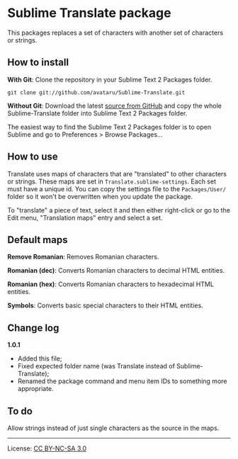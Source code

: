 Sublime Translate package
=========================

This packages replaces a set of characters with another set of characters or
strings.


How to install
--------------

**With Git**: Clone the repository in your Sublime Text 2 Packages folder.

	git clone git://github.com/avataru/Sublime-Translate.git

**Without Git**: Download the latest
[source from GitHub](https://github.com/avataru/Sublime-Translate) and copy the
whole Sublime-Translate folder into Sublime Text 2 Packages folder.

The easiest way to find the Sublime Text 2 Packages folder is to open Sublime
and go to Preferences > Browse Packages...


How to use
----------

Translate uses maps of characters that are "translated" to other characters or
strings. These maps are set in `Translate.sublime-settings`. Each set must have
a unique id. You can copy the settings file to the `Packages/User/` folder so
it won't be overwritten when you update the package.

To "translate" a piece of text, select it and then either right-click or go to
the Edit menu, "Translation maps" entry and select a set.


Default maps
------------

**Remove Romanian**: Removes Romanian characters.

**Romanian (dec)**: Converts Romanian characters to decimal HTML entities.

**Romanian (hex)**: Converts Romanian characters to hexadecimal HTML entities.

**Symbols**: Converts basic special characters to their HTML entities.


Change log
----------

**1.0.1**
* Added this file;
* Fixed expected folder name (was Translate instead of Sublime-Translate);
* Renamed the package command and menu item IDs to something more appropriate.

To do
-----

Allow strings instead of just single characters as the source in the maps.

----------------------------------

License: [CC BY-NC-SA 3.0](http://creativecommons.org/licenses/by-nc-sa/3.0/)